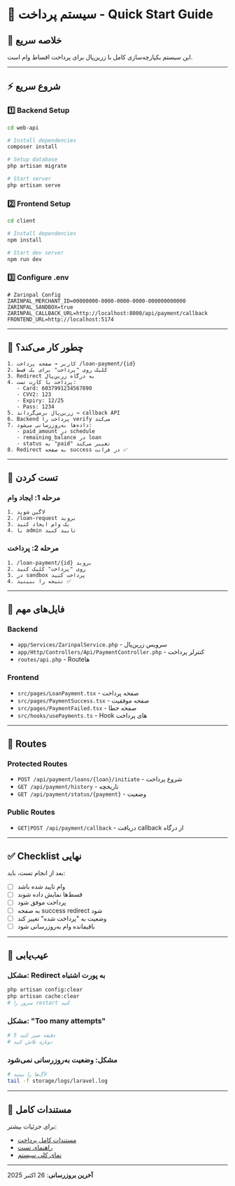 # 🚀 سیستم پرداخت - Quick Start Guide

## 📍 خلاصه سریع

این سیستم یکپارچه‌سازی کامل با زرین‌پال برای پرداخت اقساط وام است.

---

## ⚡ شروع سریع

### 1️⃣ Backend Setup
```bash
cd web-api

# Install dependencies
composer install

# Setup database
php artisan migrate

# Start server
php artisan serve
```

### 2️⃣ Frontend Setup
```bash
cd client

# Install dependencies
npm install

# Start dev server
npm run dev
```

### 3️⃣ Configure .env
```env
# Zarinpal Config
ZARINPAL_MERCHANT_ID=00000000-0000-0000-0000-000000000000
ZARINPAL_SANDBOX=true
ZARINPAL_CALLBACK_URL=http://localhost:8000/api/payment/callback
FRONTEND_URL=http://localhost:5174
```

---

## 🎯 چطور کار می‌کند؟

```
1. کاربر → صفحه پرداخت /loan-payment/{id}
2. کلیک روی "پرداخت" برای یک قسط
3. Redirect به درگاه زرین‌پال
4. پرداخت با کارت تست:
   - Card: 6037991234567890
   - CVV2: 123
   - Expiry: 12/25
   - Pass: 1234
5. زرین‌پال برمی‌گرداند → callback API
6. Backend پرداخت را verify می‌کند
7. داده‌ها به‌روزرسانی می‌شود:
   - paid_amount در schedule
   - remaining_balance در loan
   - status به "paid" تغییر می‌کند
8. Redirect به صفحه success در فرانت ✅
```

---

## 🧪 تست کردن

### مرحله 1: ایجاد وام
```
1. لاگین شوید
2. /loan-request بروید
3. یک وام ایجاد کنید
4. با admin تایید کنید
```

### مرحله 2: پرداخت
```
1. /loan-payment/{id} بروید
2. روی "پرداخت" کلیک کنید
3. در sandbox پرداخت کنید
4. نتیجه را ببینید ✅
```

---

## 📂 فایل‌های مهم

### Backend
- `app/Services/ZarinpalService.php` - سرویس زرین‌پال
- `app/Http/Controllers/Api/PaymentController.php` - کنترلر پرداخت
- `routes/api.php` - Route‌ها

### Frontend
- `src/pages/LoanPayment.tsx` - صفحه پرداخت
- `src/pages/PaymentSuccess.tsx` - صفحه موفقیت
- `src/pages/PaymentFailed.tsx` - صفحه خطا
- `src/hooks/usePayments.ts` - Hook های پرداخت

---

## 🔗 Routes

### Protected Routes
- `POST /api/payment/loans/{loan}/initiate` - شروع پرداخت
- `GET /api/payment/history` - تاریخچه
- `GET /api/payment/status/{payment}` - وضعیت

### Public Routes
- `GET|POST /api/payment/callback` - دریافت callback از درگاه

---

## ✅ Checklist نهایی

بعد از انجام تست، باید:
- [ ] وام تایید شده باشد
- [ ] قسط‌ها نمایش داده شوند
- [ ] پرداخت موفق شود
- [ ] به صفحه success redirect شود
- [ ] وضعیت به "پرداخت شده" تغییر کند
- [ ] باقیمانده وام به‌روزرسانی شود

---

## 🐛 عیب‌یابی

### مشکل: Redirect به پورت اشتباه
```bash
php artisan config:clear
php artisan cache:clear
# سرور را restart کنید
```

### مشکل: "Too many attempts"
```bash
# 5 دقیقه صبر کنید
# دوباره تلاش کنید
```

### مشکل: وضعیت به‌روزرسانی نمی‌شود
```bash
# لاگ‌ها را ببینید
tail -f storage/logs/laravel.log
```

---

## 📖 مستندات کامل

برای جزئیات بیشتر:
- [مستندات کامل پرداخت](./payment-integration.md)
- [راهنمای تست](./payment-test-guide.md)
- [نمای کلی سیستم](./SYSTEM_OVERVIEW.md)

---

**آخرین بروزرسانی**: 26 اکتبر 2025

